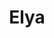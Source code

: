 ---
title: "Elya"
description: "My name is Elya and I am an elite escort girl based in Dubai. I am known for my beauty, with a sexy figure and alluring breasts and booty. I am a cultured and sophisticated woman, who loves to travel and accompany men to various VIP events. If you are looking for a high-class companion for your next event or trip, please contact my manager to book me for your pleasure. I am looking forward to meeting you and making your experience unforgettable."
Price: "From 1000$"
height: "178"
weight: "50"
age: "20"
folder: elya
mainImage: elya.webp
bustSize: "3"
hairColor: "brunet"
visa: "europe"
images:
  - 2.webp
  - 3.webp
---
